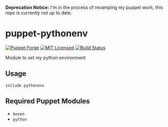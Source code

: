 **Deprecation Notice:** I'm in the process of revamping my puppet work, this repo is currently not up to date.

puppet-pythonenv
===========

[![Puppet Forge](https://img.shields.io/puppetforge/v/halyard/pythonenv.svg)](https://forge.puppetlabs.com/halyard/pythonenv)
[![MIT Licensed](https://img.shields.io/badge/license-MIT-green.svg)](https://tldrlegal.com/license/mit-license)
[![Build Status](https://img.shields.io/travis/com/halyard/puppet-pythonenv.svg)](https://travis-ci.com/halyard/puppet-pythonenv)

Module to set my python environment

## Usage

```puppet
include pythonenv
```

## Required Puppet Modules

* `boxen`
* `python`

